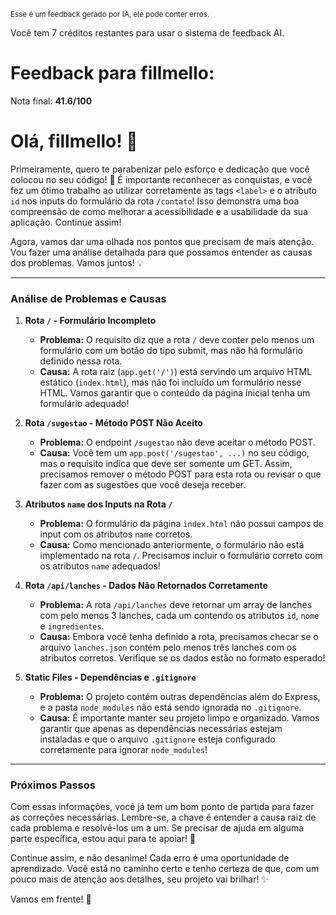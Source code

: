 <sup>Esse é um feedback gerado por IA, ele pode conter erros.</sup>

Você tem 7 créditos restantes para usar o sistema de feedback AI.

# Feedback para fillmello:

Nota final: **41.6/100**

# Olá, fillmello! 🚀

Primeiramente, quero te parabenizar pelo esforço e dedicação que você colocou no seu código! 🎉 É importante reconhecer as conquistas, e você fez um ótimo trabalho ao utilizar corretamente as tags `<label>` e o atributo `id` nos inputs do formulário da rota `/contato`! Isso demonstra uma boa compreensão de como melhorar a acessibilidade e a usabilidade da sua aplicação. Continue assim!

Agora, vamos dar uma olhada nos pontos que precisam de mais atenção. Vou fazer uma análise detalhada para que possamos entender as causas dos problemas. Vamos juntos! 💡

---

### Análise de Problemas e Causas

1. **Rota `/` - Formulário Incompleto**
   - **Problema:** O requisito diz que a rota `/` deve conter pelo menos um formulário com um botão do tipo submit, mas não há formulário definido nessa rota.
   - **Causa:** A rota raiz (`app.get('/')`) está servindo um arquivo HTML estático (`index.html`), mas não foi incluído um formulário nesse HTML. Vamos garantir que o conteúdo da página inicial tenha um formulário adequado!

2. **Rota `/sugestao` - Método POST Não Aceito**
   - **Problema:** O endpoint `/sugestao` não deve aceitar o método POST.
   - **Causa:** Você tem um `app.post('/sugestao', ...)` no seu código, mas o requisito indica que deve ser somente um GET. Assim, precisamos remover o método POST para esta rota ou revisar o que fazer com as sugestões que você deseja receber. 

3. **Atributos `name` dos Inputs na Rota `/`**
   - **Problema:** O formulário da página `index.html` não possui campos de input com os atributos `name` corretos.
   - **Causa:** Como mencionado anteriormente, o formulário não está implementado na rota `/`. Precisamos incluir o formulário correto com os atributos `name` adequados!

4. **Rota `/api/lanches` - Dados Não Retornados Corretamente**
   - **Problema:** A rota `/api/lanches` deve retornar um array de lanches com pelo menos 3 lanches, cada um contendo os atributos `id`, `nome` e `ingredientes`.
   - **Causa:** Embora você tenha definido a rota, precisamos checar se o arquivo `lanches.json` contém pelo menos três lanches com os atributos corretos. Verifique se os dados estão no formato esperado!

5. **Static Files - Dependências e `.gitignore`**
   - **Problema:** O projeto contém outras dependências além do Express, e a pasta `node_modules` não está sendo ignorada no `.gitignore`.
   - **Causa:** É importante manter seu projeto limpo e organizado. Vamos garantir que apenas as dependências necessárias estejam instaladas e que o arquivo `.gitignore` esteja configurado corretamente para ignorar `node_modules`!

---

### Próximos Passos

Com essas informações, você já tem um bom ponto de partida para fazer as correções necessárias. Lembre-se, a chave é entender a causa raiz de cada problema e resolvê-los um a um. Se precisar de ajuda em alguma parte específica, estou aqui para te apoiar! 🤗

Continue assim, e não desanime! Cada erro é uma oportunidade de aprendizado. Você está no caminho certo e tenho certeza de que, com um pouco mais de atenção aos detalhes, seu projeto vai brilhar! ✨

Vamos em frente! 💪